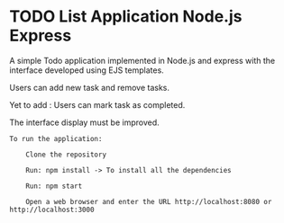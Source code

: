 # TODO List Application Node.js Express

A simple Todo application implemented in Node.js and express with the interface developed using EJS templates.

Users can add new task and remove tasks.

Yet to add :
   Users can mark task as completed.
   
   The interface display must be improved.


    To run the application:

        Clone the repository

        Run: npm install -> To install all the dependencies

        Run: npm start

        Open a web browser and enter the URL http://localhost:8080 or http://localhost:3000
   
